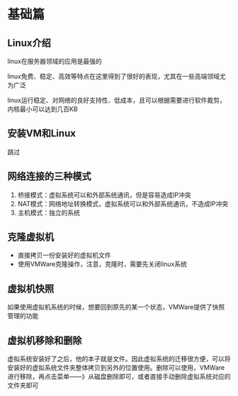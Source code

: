 # 基础篇

## Linux介绍

linux在服务器领域的应用是最强的

linux免费、稳定、高效等特点在这里得到了很好的表现，尤其在一些高端领域尤为广泛

linux运行稳定、对网络的良好支持性、低成本，且可以根据需要进行软件裁剪，内核最小可以达到几百KB

## 安装VM和Linux

跳过

## 网络连接的三种模式

1. 桥接模式：虚拟系统可以和外部系统通讯，但是容易造成IP冲突
2. NAT模式：网络地址转换模式，虚拟系统可以和外部系统通讯，不造成IP冲突
3. 主机模式：独立的系统

## 克隆虚拟机

* 直接拷贝一份安装好的虚拟机文件
* 使用VMWare克隆操作，注意，克隆时，需要先关闭linux系统

## 虚拟机快照

如果使用虚拟机系统的时候，想要回到原先的某一个状态，VMWare提供了快照管理的功能

## 虚拟机移除和删除

虚拟系统安装好了之后，他的本子就是文件。因此虚拟系统的迁移很方便，可以将安装好的虚拟系统文件夹整体拷贝到另外的位置使用。删除可以使用，VMWare进行移除，再点击菜单——》从磁盘删除即可，或者直接手动删除虚拟系统对应的文件夹即可